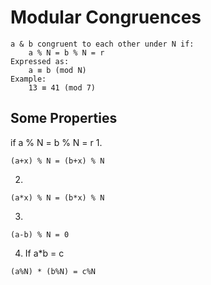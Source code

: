 # Modular Congruences
```
a & b congruent to each other under N if:
    a % N = b % N = r
Expressed as:
    a ≡ b (mod N)
Example:
    13 ≡ 41 (mod 7)
```
## Some Properties
if a % N = b % N = r
1. 
```
(a+x) % N = (b+x) % N
```
2. 
```
(a*x) % N = (b*x) % N
```
3. 
```
(a-b) % N = 0
```
4. If a*b = c
```
(a%N) * (b%N) = c%N
```